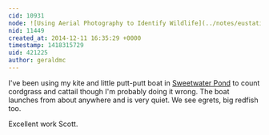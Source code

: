 ```yaml
---
cid: 10931
node: ![Using Aerial Photography to Identify Wildlife](../notes/eustatic/12-11-2014/using-aerial-photography-to-identify-wildlife)
nid: 11449
created_at: 2014-12-11 16:35:29 +0000
timestamp: 1418315729
uid: 421225
author: geraldmc
---
```


I've been using my kite and little putt-putt boat in [Sweetwater Pond](http://www.hookandbullet.com/googlemap.aspx?lat=29.3305015563965&lon=-90.7009201049805) to count cordgrass and cattail though I'm probably doing it wrong. The boat launches from about anywhere and is very quiet. We see egrets, big redfish too. 

Excellent work Scott.